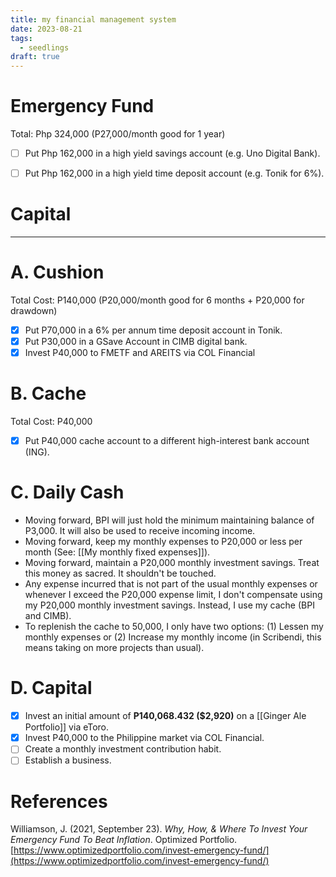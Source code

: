 ```yaml
---
title: my financial management system
date: 2023-08-21
tags:
  - seedlings
draft: true
---
```

# Emergency Fund

Total: Php 324,000 (P27,000/month good for 1 year)
- [ ] Put Php 162,000 in a high yield savings account (e.g. Uno Digital Bank).
- [ ] Put Php 162,000 in a high yield time deposit account (e.g. Tonik for 6%).



# Capital



 

***
# A. Cushion

Total Cost: P140,000 (P20,000/month good for 6 months + P20,000 for drawdown)

- [x] Put P70,000 in a 6% per annum time deposit account in Tonik.
- [x] Put P30,000 in a GSave Account in CIMB digital bank.
- [x] Invest P40,000 to FMETF and AREITS via COL Financial

# B. Cache

Total Cost: P40,000

- [x] Put P40,000 cache account to a different high-interest bank account (ING).

# C. Daily Cash

- Moving forward, BPI will just hold the minimum maintaining balance of P3,000. It will also be used to receive incoming income.
- Moving forward, keep my monthly expenses to P20,000 or less per month (See: [[My monthly fixed expenses]]).
- Moving forward, maintain a P20,000 monthly investment savings. Treat this money as sacred. It shouldn't be touched.
- Any expense incurred that is not part of the usual monthly expenses or whenever I exceed the P20,000 expense limit, I don't compensate using my P20,000 monthly investment savings. Instead, I use my cache (BPI and CIMB).
- To replenish the cache to 50,000, I only have two options: (1) Lessen my monthly expenses or (2) Increase my monthly income (in Scribendi, this means taking on more projects than usual).

# D. Capital

- [x] Invest an initial amount of **P140,068.432 ($2,920)** on a [[Ginger Ale Portfolio]] via eToro.
- [x] Invest P40,000 to the Philippine market via COL Financial.
- [ ] Create a monthly investment contribution habit.
- [ ] Establish a business.

# References

Williamson, J. (2021, September 23). *Why, How, & Where To Invest Your Emergency Fund To Beat Inflation*. Optimized Portfolio. [https://www.optimizedportfolio.com/invest-emergency-fund/](https://www.optimizedportfolio.com/invest-emergency-fund/)

